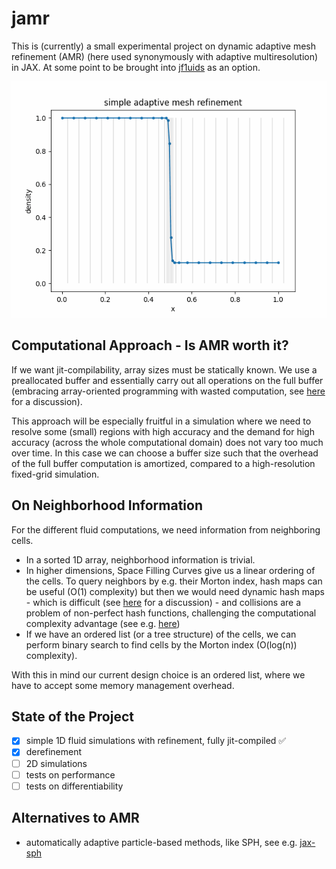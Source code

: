 # jamr
This is (currently) a small experimental project on
dynamic adaptive mesh refinement (AMR) (here
used synonymously with adaptive multiresolution)
in JAX. At some point to be brought into 
[jf1uids](https://github.com/leo1200/jf1uids) as an option.

![AMR Example](amr.gif)

## Computational Approach - Is AMR worth it?
If we want jit-compilability, array sizes must be
statically known. We use a preallocated buffer
and essentially carry out all operations on the full
buffer (embracing array-oriented programming with
wasted computation, see
[here](https://github.com/jax-ml/jax/discussions/19178)
for a discussion).

This approach will be especially fruitful in a simulation
where we need to resolve some (small) regions with high accuracy
and the demand for high accuracy (across the whole computational
domain) does not vary too much over time. In this case we can
choose a buffer size such that the overhead of the full buffer computation is amortized,
compared to a high-resolution fixed-grid simulation.

## On Neighborhood Information
For the different fluid computations, we need information 
from neighboring cells. 

- In a sorted 1D array, neighborhood information is trivial.
- In higher dimensions, Space Filling Curves give us a linear ordering
  of the cells. To query neighbors by e.g. their Morton index, hash maps
  can be useful (O(1) complexity) but then we would need dynamic hash 
  maps - which is difficult (see [here](https://github.com/jax-ml/jax/discussions/10475)
  for a discussion) - and collisions are a problem of non-perfect hash functions, 
  challenging the computational complexity advantage (see e.g. [here](https://arxiv.org/abs/1712.00408))
- If we have an ordered list (or a tree structure) of the cells, we can
  perform binary search to find cells by the Morton index (O(log(n)) complexity).

With this in mind our current design choice is an ordered list, where we 
have to accept some memory management overhead.

## State of the Project

- [x] simple 1D fluid simulations with refinement, fully jit-compiled ✅
- [x] derefinement
- [ ] 2D simulations
- [ ] tests on performance
- [ ] tests on differentiability

## Alternatives to AMR

- automatically adaptive particle-based methods, like SPH, see e.g. [jax-sph](https://github.com/tumaer/jax-sph)